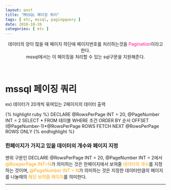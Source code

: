 ```yaml
---
layout: post
title: "MSSQL 페이징 쿼리"
tags: [ etc, mssql, pagingquery ]
date: 2018-10-26
categories: [ etc ]
---
```


<p align="center">
    데이터의 양이 많을 때 페이지 하단에 페이지번호를 처리하는것을 <font color="deeppink">Pagination</font>이라고 한다.<br/>
    mssql에서는 이 페이징을 처리할 수 있는 sql구문을 지원해준다.
</p><br/>

# mssql 페이징 쿼리
ex) 데이터가 20개씩 묶여있는 2페이지의 데이터 출력

{% highlight ruby %}
DECLARE @RowsPerPage INT = 20, @PageNumber INT = 2
SELECT *
FROM 테이블
WHERE 조건
ORDER BY 순서
OFFSET (@PageNumber-1)*@RowsPerPage ROWS
FETCH NEXT @RowsPerPage ROWS ONLY
{% endhighlight %}

### 한페이지가 가지고 있을 데이터의 개수와 페이지 지정
맨위 구문인 DECLARE @RowsPerPage INT = 20, @PageNumber INT = 2에서 <font color="orange">@RowperPage INT=N</font>가 의미하는 것은 한페이지에서 보여줄 <font color="orange">데이터의 개수</font>를 지정하는 것이며, <font color="orange">@PageNumber INT = N</font>가 의미하는 것은 지정한 데이터만큼의 페이지를 나눌때의 <font color="orange">해당 보여줄 페이지</font>를 의미한다.
<br/>
<hr/>